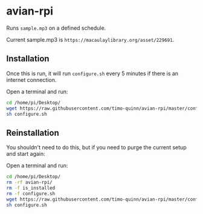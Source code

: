 # avian-rpi

Runs `sample.mp3` on a defined schedule.

Current sample.mp3 is `https://macaulaylibrary.org/asset/229691`.

## Installation

Once this is run, it will run `configure.sh` every 5 minutes if there is an internet connection.

Open a terminal and run:

``` bash
cd /home/pi/Desktop/
wget https://raw.githubusercontent.com/timo-quinn/avian-rpi/master/configure.sh
sh configure.sh
```

## Reinstallation

You shouldn't need to do this, but if you need to purge the current setup and start again:

Open a terminal and run:

``` bash
cd /home/pi/Desktop/
rm -rf avian-rpi/
rm -f is_installed
rm -f configure.sh
wget https://raw.githubusercontent.com/timo-quinn/avian-rpi/master/configure.sh
sh configure.sh
```
